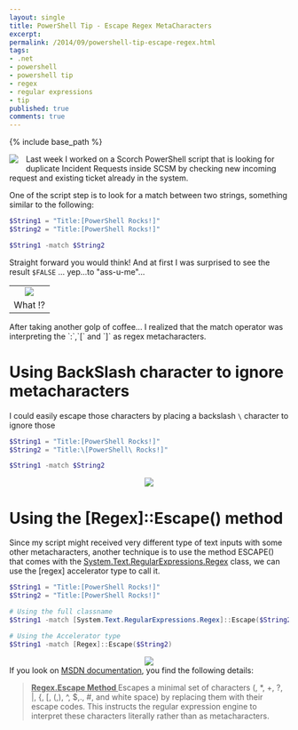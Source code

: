 ```yaml
---
layout: single
title: PowerShell Tip - Escape Regex MetaCharacters
excerpt: 
permalink: /2014/09/powershell-tip-escape-regex.html
tags: 
- .net
- powershell
- powershell tip
- regex
- regular expressions
- tip
published: true
comments: true
---
```

{% include base_path %}

<a href="{{ base_path }}/images/2014/20140928_PowerShell_Tip_-_Escape_Regex_MetaCharacters/powershell_logo__1414163941__-144x109.png" imageanchor="1" style="clear: left; float: left; margin-bottom: 1em; margin-right: 1em;"><img border="0" src="{{ base_path }}/images/2014/20140928_PowerShell_Tip_-_Escape_Regex_MetaCharacters/powershell_logo__1414163941__-144x109.png" /></a>
Last week I worked on a Scorch PowerShell script that is looking for duplicate Incident Requests inside SCSM by checking new incoming request and existing ticket already in the system.

One of the script step is to look for a match between two strings, something similar to the following:

```powershell
$String1 = "Title:[PowerShell Rocks!]"
$String2 = "Title:[PowerShell Rocks!]"

$String1 -match $String2
```

Straight forward you would think! And at first I was surprised to see the result `$FALSE` ... yep...to "ass-u-me"...

<table align="center" cellpadding="0" cellspacing="0" class="tr-caption-container" style="margin-left: auto; margin-right: auto; text-align: center;"><tbody><tr><td style="text-align: center;"><a href="{{ base_path }}/images/2014/20140928_PowerShell_Tip_-_Escape_Regex_MetaCharacters/string_match_string__1798984695__-692x170.png" imageanchor="1" style="margin-left: auto; margin-right: auto;"><img border="0" src="{{ base_path }}/images/2014/20140928_PowerShell_Tip_-_Escape_Regex_MetaCharacters/string_match_string__1798984695__-692x170.png" /></a></td></tr><tr><td class="tr-caption" style="text-align: center;">What !?</td></tr></tbody></table>
After taking another golp of coffee... I realized that the match operator was interpreting the `:`,`[` and `]` as regex metacharacters.

# Using BackSlash character to ignore metacharacters

I could easily escape those characters by placing a backslash `\` character to ignore those

```powershell
$String1 = "Title:[PowerShell Rocks!]"
$String2 = "Title:\[PowerShell\ Rocks!]"

$String1 -match $String2
```

<div class="separator" style="clear: both; text-align: center;"><a href="{{ base_path }}/images/2014/20140928_PowerShell_Tip_-_Escape_Regex_MetaCharacters/2014-09-29_21-40-22__1259397774__-692x170.png" imageanchor="1" style="margin-left: 1em; margin-right: 1em;"><img border="0" src="{{ base_path }}/images/2014/20140928_PowerShell_Tip_-_Escape_Regex_MetaCharacters/2014-09-29_21-40-22__1259397774__-692x170.png" /></a></div>
<div class="separator" style="clear: both; text-align: center;"></div>

# Using the [Regex]::Escape() method

Since my script might received very different type of text inputs with some other metacharacters, another technique is to use the method ESCAPE() that comes with the <a href="http://msdn.microsoft.com/en-us/library/system.text.regularexpressions.regex(v=vs.110).aspx" target="_blank">System.Text.RegularExpressions.Regex</a> class, we can use the [regex] accelerator type to call it.

```powershell
$String1 = "Title:[PowerShell Rocks!]"
$String2 = "Title:[PowerShell Rocks!]"

# Using the full classname
$String1 -match [System.Text.RegularExpressions.Regex]::Escape($String2)

# Using the Accelerator type
$String1 -match [Regex]::Escape($String2)
```

<div class="separator" style="clear: both; text-align: center;"><a href="{{ base_path }}/images/2014/20140928_PowerShell_Tip_-_Escape_Regex_MetaCharacters/string_match_Regex_Escape_string3__1669152075__-692x234.png" imageanchor="1" style="margin-left: 1em; margin-right: 1em;"><img border="0" src="{{ base_path }}/images/2014/20140928_PowerShell_Tip_-_Escape_Regex_MetaCharacters/string_match_Regex_Escape_string3__1669152075__-692x234.png" /></a></div>
<div class="separator" style="clear: both; text-align: center;"></div>
If you look on <a href="http://msdn.microsoft.com/en-us/library/system.text.regularexpressions.regex.escape(v=vs.110).aspx" target="_blank">MSDN documentation</a>, you find the following details:

> <b><u>Regex.Escape Method </u></b>
Escapes a minimal set of characters (\, *, +, ?, |, {, [, (,), ^, $,., #, and white space) by replacing them with their escape codes. This instructs the regular expression engine to interpret these characters literally rather than as metacharacters.